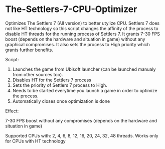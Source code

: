 # The-Settlers-7-CPU-Optimizer
Optimizes The Settlers 7 (All version) to better utylize CPU. Settlers 7 does not like HT technology so this script changes the affinity of the process to disable HT threads for the running process of Settlers 7. It grants 7-30 FPS boost (depends on the hardware and situation in game) without any graphical compromises. It also sets the process to High priority which grants further benefits.

Script:
1. Launches the game from Ubisoft launcher (can be launched manualy from other sources too).
2. Disables HT for the Settlers 7 process
3. Sets the priority of Settlers 7 process to High.
4. Needs to be started everytime you launch a game in order to optimize the process.
5. Automatically closes once optimization is done

Effect:

7-30 FPS boost without any compromises (depends on the hardware and situation in game)


Supported CPUs with: 2, 4, 6, 8, 12, 16, 20, 24, 32, 48 threads.
Works only for CPUs with HT technology
